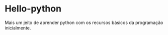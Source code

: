 # Hello-python
Mais um jeito de aprender python com os recursos básicos da programação inicialmente.
